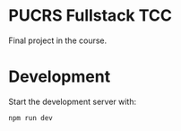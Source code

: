 # PUCRS Fullstack TCC

Final project in the course.

# Development

Start the development server with:
```
npm run dev
```
